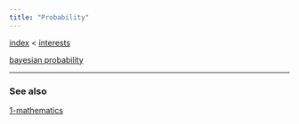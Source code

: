 ```yaml
---
title: "Probability"
---
```


[index](/.md) < [interests](1-interests.md)

[bayesian probability](bayesian-probability.md)

-------------
### See also
[1-mathematics](1-mathematics.md)

